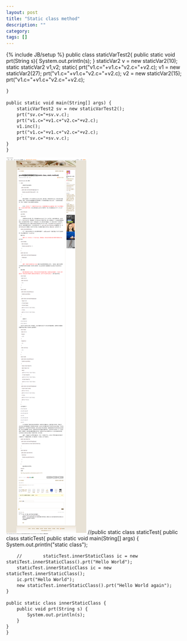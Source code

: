 ```yaml
---
layout: post
title: "Static class method"
description: ""
category: 
tags: []
---
```

{% include JB/setup %}
    public class staticVarTest2{
    public static void prt(String s){
        System.out.println(s);
    }
    staticVar2 v = new staticVar2(10);
    static staticVar2 v1,v2;
    static{
        prt("v1.c="+v1.c+"v2.c="+v2.c);
        v1 = new staticVar2(27);
        prt("v1.c="+v1.c+"v2.c="+v2.c);
        v2 = new staticVar2(15);
        prt("v1.c="+v1.c+"v2.c="+v2.c);

    }

    public static void main(String[] args) {
        staticVarTest2 sv = new staticVarTest2();
        prt("sv.c="+sv.v.c);
        prt("v1.c="+v1.c+"v2.c="+v2.c);
        v1.inc();
        prt("v1.c="+v1.c+"v2.c="+v2.c);
        prt("sv.c="+sv.v.c);
    }
    }

<img src='/img/java_static.png'/>
    //public static class staticTest{
    public class staticTest{
        public static void main(String[] args) {
            System.out.println("static class");

        //        staticTest.innerStaticClass ic = new statiTest.innerStaticClass().prt("Hello World");
        staticTest.innerStaticClass ic = new staticTest.innerStaticClass();
        ic.prt("Hello World");
        new staticTest.innerStaticClass().prt("Hello World again");
    }

    public static class innerStaticClass {
        public void prt(String s) {
            System.out.println(s);
        }
    }
    }
